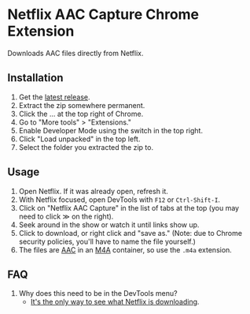 # Netflix AAC Capture Chrome Extension
Downloads AAC files directly from Netflix.

## Installation
1. Get the [latest release](https://github.com/ribbanya/chrome-netflix-aac-capture/releases).
1. Extract the zip somewhere permanent.
1. Click the … at the top right of Chrome.
1. Go to "More tools" > "Extensions."
1. Enable Developer Mode using the switch in the top right.
1. Click "Load unpacked" in the top left.
1. Select the folder you extracted the zip to.

## Usage
1. Open Netflix. If it was already open, refresh it.
1. With Netflix focused, open DevTools with `F12` or `Ctrl-Shift-I`.
1. Click on "Netflix AAC Capture" in the list of tabs at the top (you may need to click ≫ on the right).
1. Seek around in the show or watch it until links show up.
1. Click to download, or right click and "save as." (Note: due to Chrome security policies, you'll have to name the file yourself.)
1. The files are [AAC](https://en.wikipedia.org/wiki/Advanced_Audio_Coding) in an [M4A](https://en.wikipedia.org/wiki/MPEG-4_Part_14#Filename_extensions) container, so use the `.m4a` extension.

## FAQ
1. Why does this need to be in the DevTools menu?
   - [It's the only way to see what Netflix is downloading](https://stackoverflow.com/a/18446617/5880994).
